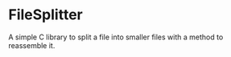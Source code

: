 # FileSplitter
A simple C library to split a file into smaller files with a method to reassemble it.

